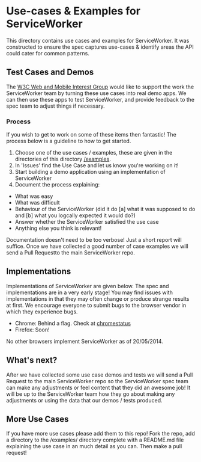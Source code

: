 # Use-cases & Examples for ServiceWorker

This directory contains use cases and examples for ServiceWorker. It was constructed to ensure the spec captures use-cases & identify areas the API could cater for common patterns.

## Test Cases and Demos

The [W3C Web and Mobile Interest Group](https://www.w3.org/wiki/Mobile/Work) would like to support the work the ServiceWorker team by turning these use cases into real demo apps. We can then use these apps to test ServiceWorker, and provide feedback to the spec team to adjust things if necessary.

### Process
If you wish to get to work on some of these items then fantastic! The process below is a guideline to how to get started.

1. Choose one of the use cases / examples, these are given in the directories of this directory [/examples](https://github.com/w3c-webmob/ServiceWorker/tree/master/examples).
2. In 'Issues' find the Use Case and let us know you're working on it!
4. Start building a demo application using an implementation of ServiceWorker
5. Document the process explaining:

* What was easy
* What was difficult
* Behaviour of the ServiceWorker (did it do [a] what it was supposed to do and [b] what you logcally expected it would do?)
* Answer whether the ServiceWprker satisfied the use case
* Anything else you think is relevant!

Documentation doesn't need to be too verbose! Just a short report will suffice. Once we have collected a good number of case examples we will send a Pull Requestto the main ServiceWorker repo. 

## Implementations
Implementations of ServiceWorker are given below. The spec and implementations are in a very early stage! You may find issues with implementations in that they may often change or produce strange results at first. We encourage everyone to submit bugs to the browser vendor in which they experience bugs.

* Chrome: Behind a flag. Check at [chromestatus](http://www.chromestatus.com/features/6561526227927040)
* Firefox: Soon!

No other browsers implement ServiceWorker as of 20/05/2014.

## What's next?
After we have collected some use case demos and tests we will send a Pull Request to the main ServiceWorker repo so the ServiceWorker spec team can make any adjustments or feel content that they did an awesome job! It will be up to the ServiceWorker team how they go about making any adjustments or using the data that our demos / tests produced. 

## More Use Cases
If you have more use cases please add them to this repo! Fork the repo, add a directory to the /examples/ directory complete with a README.md file explaining the use case in an much detail as you can. Then make a pull request!
